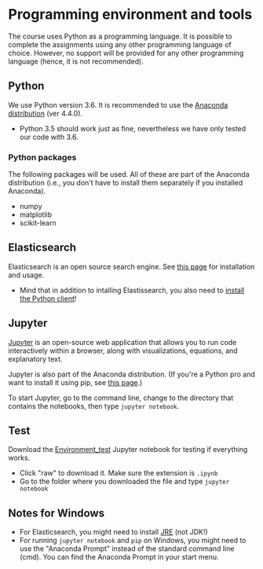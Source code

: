 # Programming environment and tools

The course uses Python as a programming language.
It is possible to complete the assignments using any other programming language of choice. However, no support will be provided for any other programming language (hence, it is not recommended).


## Python

We use Python version 3.6. It is recommended to use the [Anaconda distribution](https://www.continuum.io/downloads) (ver 4.4.0).

  * Python 3.5 should work just as fine, nevertheless we have only tested our code with 3.6.

### Python packages

The following packages will be used. All of these are part of the Anaconda distribution (i.e., you don't have to install them separately if you installed Anaconda).

  * numpy
  * matplotlib
  * scikit-learn


## Elasticsearch

Elasticsearch is an open source search engine.
See [this page](Elasticsearch.md) for installation and usage.

  * Mind that in addition to intalling Elastissearch, you also need to [install the Python client](Elasticsearch.md#from-python)!


## Jupyter

[Jupyter](http://jupyter.org/) is an open-source web application that allows you to run code interactively within a browser, along with visualizations, equations, and explanatory text.

Jupyter is also part of the Anaconda distribution. (If you're a Python pro and want to install it using pip, see [this page](http://jupyter.org/install.html).)

To start Jupyter, go to the command line, change to the directory that contains the notebooks, then type `jupyter notebook`.


## Test

Download the [Environment_test](Environment_test.ipynb) Jupyter notebook for testing if everything works.

  * Click "raw" to download it. Make sure the extension is `.ipynb`
  * Go to the folder where you downloaded the file and type `jupyter notebook`


## Notes for Windows

  * For Elasticsearch, you might need to install [JRE](http://www.oracle.com/technetwork/java/javase/downloads/jre8-downloads-2133155.html) (not JDK!)
  * For running `jupyter notebook` and `pip` on Windows, you might need to use the "Anaconda Prompt" instead of the standard command line (cmd). You can find the Anaconda Prompt in your start menu.
